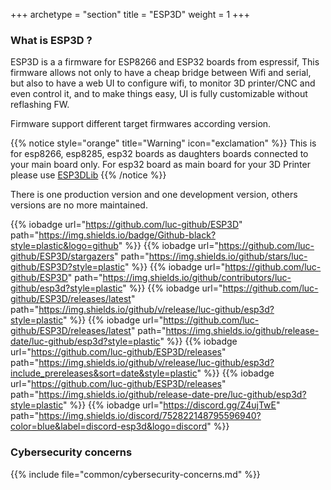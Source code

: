 +++
archetype = "section"
title = "ESP3D"
weight = 1
+++

### What is ESP3D ?
ESP3D is a a firmware for ESP8266 and ESP32 boards from espressif, This firmware allows not only to have a cheap bridge between Wifi and serial, but also to have a web UI to configure wifi, to monitor 3D printer/CNC and even control it, and to make things easy, UI is fully customizable without reflashing FW.

Firmware support different target firmwares according version. 

{{% notice style="orange" title="Warning" icon="exclamation" %}}
This is for esp8266, esp8285, esp32 boards as daughters boards connected to your main board only.
For esp32 board as main board for your 3D Printer please use [ESP3DLib](/esp3dlib)
{{% /notice %}}

There is one production version and one development version, others versions are no more maintained.

{{% iobadge url="https://github.com/luc-github/ESP3D" path="https://img.shields.io/badge/Github-black?style=plastic&logo=github" %}}
{{% iobadge url="https://github.com/luc-github/ESP3D/stargazers" path="https://img.shields.io/github/stars/luc-github/ESP3D?style=plastic" %}}
{{% iobadge url="https://github.com/luc-github/ESP3D" path="https://img.shields.io/github/contributors/luc-github/esp3d?style=plastic" %}}
{{% iobadge url="https://github.com/luc-github/ESP3D/releases/latest" path="https://img.shields.io/github/v/release/luc-github/esp3d?style=plastic" %}}
{{% iobadge url="https://github.com/luc-github/ESP3D/releases/latest" path="https://img.shields.io/github/release-date/luc-github/esp3d?style=plastic" %}}
{{% iobadge url="https://github.com/luc-github/ESP3D/releases" path="https://img.shields.io/github/v/release/luc-github/esp3d?include_prereleases&sort=date&style=plastic" %}}
{{% iobadge url="https://github.com/luc-github/ESP3D/releases" path="https://img.shields.io/github/release-date-pre/luc-github/esp3d?style=plastic" %}}
{{% iobadge url="https://discord.gg/Z4ujTwE" path="https://img.shields.io/discord/752822148795596940?color=blue&label=discord-esp3d&logo=discord" %}}


### Cybersecurity concerns

{{% include file="common/cybersecurity-concerns.md" %}}
